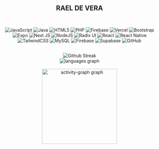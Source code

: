 
<h2 align="center">RAEL DE VERA</h2>
<br />
<div align="center">
  
![JavaScript](https://img.shields.io/badge/javascript-%23323330.svg?style=for-the-badge&logo=javascript&logoColor=%23F7DF1E)
![Java](https://img.shields.io/badge/java-%23ED8B00.svg?style=for-the-badge&logo=openjdk&logoColor=white)
![HTML5](https://img.shields.io/badge/html5-%23E34F26.svg?style=for-the-badge&logo=html5&logoColor=white)
![PHP](https://img.shields.io/badge/php-%23777BB4.svg?style=for-the-badge&logo=php&logoColor=white)
![Firebase](https://img.shields.io/badge/firebase-%23039BE5.svg?style=for-the-badge&logo=firebase) ![Vercel](https://img.shields.io/badge/vercel-%23000000.svg?style=for-the-badge&logo=vercel&logoColor=white) ![Bootstrap](https://img.shields.io/badge/bootstrap-%238511FA.svg?style=for-the-badge&logo=bootstrap&logoColor=white) ![Expo](https://img.shields.io/badge/expo-1C1E24?style=for-the-badge&logo=expo&logoColor=#D04A37) ![Next JS](https://img.shields.io/badge/Next-black?style=for-the-badge&logo=next.js&logoColor=white) ![NodeJS](https://img.shields.io/badge/node.js-6DA55F?style=for-the-badge&logo=node.js&logoColor=white) ![Radix UI](https://img.shields.io/badge/radix%20ui-161618.svg?style=for-the-badge&logo=radix-ui&logoColor=white) ![React](https://img.shields.io/badge/react-%2320232a.svg?style=for-the-badge&logo=react&logoColor=%2361DAFB) ![React Native](https://img.shields.io/badge/react_native-%2320232a.svg?style=for-the-badge&logo=react&logoColor=%2361DAFB) ![TailwindCSS](https://img.shields.io/badge/tailwindcss-%2338B2AC.svg?style=for-the-badge&logo=tailwind-css&logoColor=white) ![MySQL](https://img.shields.io/badge/mysql-4479A1.svg?style=for-the-badge&logo=mysql&logoColor=white) ![Firebase](https://img.shields.io/badge/firebase-a08021?style=for-the-badge&logo=firebase&logoColor=ffcd34) ![Supabase](https://img.shields.io/badge/Supabase-3ECF8E?style=for-the-badge&logo=supabase&logoColor=white) ![GitHub](https://img.shields.io/badge/github-%23121011.svg?style=for-the-badge&logo=github&logoColor=white)
</div>

 <br />
 
<div align="center">
  <img src="https://github-readme-streak-stats.herokuapp.com/?user=rara-wosho&theme=material-palenight&currStreakNum=ffffff&background=0C1624&border=102758&currStreakLabel=54a7ff&fire=ffd75e&ring=54a7ff&dates=54a7ff&sideNums=ffffff&sideLabels=54a7ff&stroke=54a7ff" alt="Github Streak" />
</div>

<div align="center">
 <img src="https://github-readme-stats.vercel.app/api/top-langs?username=rara-wosho&locale=en&hide_title=false&layout=compact&card_width=495&card_height=500&langs_count=8&order=1&bg_color=0C1624&text_color=54a7ff&border_color=102758" alt="languages graph" />
</div>

<br/>

<div align="center">
  <img src="https://github-readme-activity-graph.vercel.app/graph?username=rara-wosho&radius=7&theme=react&bg_color=0C1624&text_color=ffffff&area=true&order=5&hide_title=false&hide_border=true" height="240" alt="activity-graph graph" />
</div>
